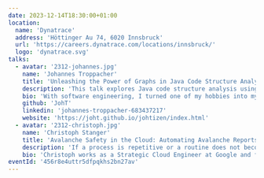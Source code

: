 ```yaml
---
date: 2023-12-14T18:30:00+01:00
location:
  name: 'Dynatrace'
  address: 'Höttinger Au 74, 6020 Innsbruck'
  url: 'https://careers.dynatrace.com/locations/innsbruck/'
  logo: 'dynatrace.svg'
talks:
  - avatar: '2312-johannes.jpg'
    name: 'Johannes Troppacher'
    title: 'Unleashing the Power of Graphs in Java Code Structure Analysis'
    description: 'This talk explores Java code structure analysis using Graphs. It provides an introduction to Graphs and underscores their significance in both Graph Analysis and the field of Graph Data Science. The journey begins with exploring queries to analyze code dependencies and progresses to the application of graph algorithms for tasks such as community detection, centrality, and similarity. Additionally, the talk provides an introduction to node embeddings for machine learning. By the end of this presentation, software professionals will be well-equipped to extract valuable insights from Java code bases effectively.'
    bio: 'With software engineering, I turned one of my hobbies into my profession. I started programming as a kid and am still as passionate about it as I was back then. My work life started at Allgemeines Rechenzentrum (ARZ) in Innsbruck where I worked for 22+ years on the core banking system for accounts. I started as a mainframe developer with COBOL and switched then to Java. Later, i was leading a small team with members in Vienna and Innsbruck. In Mai 2023 I joined Dynatrace where I’m now writing apps for the 3rd gen of the product mainly using TypeScript. I spend my free time with my wife and two kids, playing and making music and sometimes also contributing to open source projects or publishing my own ideas.'
    github: 'JohT'
    linkedin: 'johannes-troppacher-683437217'
    website: 'https://joht.github.io/johtizen/index.html'
  - avatar: '2312-christoph.jpg'
    name: 'Christoph Stanger'
    title: 'Avalanche Safety in the Cloud: Automating Avalanche Reports with Serverless and Speech Synthesis'
    description: 'If a process is repetitive or a routine does not become a natural habit, we should automate! This applies not only to software development, but also to offline routines, such as internalizing the latest avalanche report before heading out into the snowy mountains. Automate. In this session, Christoph will provide insights into the "Avalanche Report Synthesizer" application, which automates the daily creation of a podcast-like avalanche report to make the reports more naturally accessible and audible. He will dive into this event-driven, serverless application and uncover the tools and frameworks used, from Pulumi (IaC), TypeScript serverless best practices to Speech Synthesis Markup Language (SSML).'
    bio: 'Christoph works as a Strategic Cloud Engineer at Google and focuses on the modernization of containerized applications and the development of serverless applications. NodeJS and Typescript are his favorite tools to go fast. Prior to Google, he worked at AWS and MaibornWolff developing apps and services on various web, mobile and cloud platforms. Originally from Zirl, he enjoys being close to the ‘cloud’ during mountaineering as well.'
eventId: '456r8e4uttr5dfpqkhs2bn27av'
---
```

